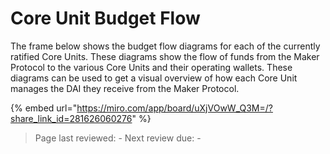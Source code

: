# Core Unit Budget Flow

The frame below shows the budget flow diagrams for each of the currently ratified Core Units. These diagrams show the flow of funds from the Maker Protocol to the various Core Units and their operating wallets. These diagrams can be used to get a visual overview of how each Core Unit manages the DAI they receive from the Maker Protocol.


{% embed url="https://miro.com/app/board/uXjVOwW_Q3M=/?share_link_id=281626060276" %}

>Page last reviewed: -
>Next review due: -

